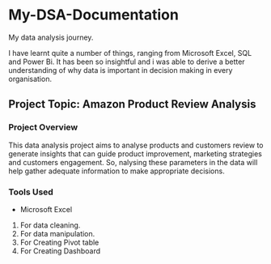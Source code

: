 # My-DSA-Documentation
My data analysis journey.

I have learnt quite a number of things, ranging from Microsoft Excel, SQL and Power Bi. It has been so insightful and i was able to derive a better understanding of why data is important in decision making in every organisation.

## Project Topic: Amazon Product Review Analysis

### Project Overview
This data analysis project aims to analyse products and customers review to generate insights that can guide product improvement, marketing strategies and customers engagement. So, nalysing these parameters in the data will help gather adequate information to make appropriate decisions.

### Tools Used
- Microsoft Excel
 1. For data cleaning.
 2. For data manipulation.
 3. For Creating Pivot table
 4. For Creating Dashboard
